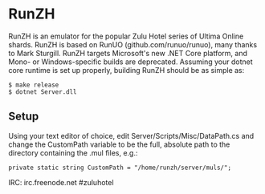 # RunZH

RunZH is an emulator for the popular Zulu Hotel series of Ultima Online shards.  RunZH is based on RunUO (github.com/runuo/runuo), many thanks to Mark Sturgill.  RunZH targets Microsoft's new .NET Core platform, and Mono- or Windows-specific builds are deprecated.  Assuming your dotnet core runtime is set up properly, building RunZH should be as simple as:

```
$ make release
$ dotnet Server.dll
```

## Setup

Using your text editor of choice, edit Server/Scripts/Misc/DataPath.cs and change the CustomPath variable to be the full, absolute path to the directory containing the .mul files, e.g.:

```
private static string CustomPath = "/home/runzh/server/muls/";
```

IRC:  irc.freenode.net #zuluhotel
